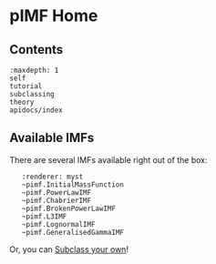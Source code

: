 # pIMF Home

## Contents
```{toctree}
:maxdepth: 1
self
tutorial
subclassing
theory
apidocs/index
```

## Available IMFs
There are several IMFs available right out of the box:
```{autodoc2-summary}
   :renderer: myst
   ~pimf.InitialMassFunction
   ~pimf.PowerLawIMF
   ~pimf.ChabrierIMF
   ~pimf.BrokenPowerLawIMF
   ~pimf.L3IMF
   ~pimf.LognormalIMF
   ~pimf.GeneralisedGammaIMF
```
Or, you can [Subclass your own](./subclassing.ipynb)!
<!-- 
.. pIMF documentation master file, created by
   sphinx-quickstart on Sat Jul  5 15:16:33 2025.
   You can adapt this file completely to your liking, but it should at least
   contain the root `toctree` directive.

pIMF documentation
==================

Add your content using ``reStructuredText`` syntax. See the
`reStructuredText <https://www.sphinx-doc.org/en/master/usage/restructuredtext/index.html>`_
documentation for details.

Contents
--------
.. toctree::
   self
   api

.. automodule:: pimf -->